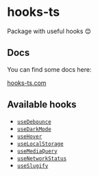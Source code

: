 # hooks-ts

Package with useful hooks 😊

## Docs

You can find some docs here:

[hooks-ts.com](https://hooks-ts.com/)

## Available hooks

- [`useDebounce`](https://hooks-ts.com/docs/useDebounce)
- [`useDarkMode`](https://hooks-ts.com/docs/useDebounce)
- [`useHover`](https://hooks-ts.com/docs/useHover)
- [`useLocalStorage`](https://hooks-ts.com/docs/useLocalStorage)
- [`useMediaQuery`](https://hooks-ts.com/docs/useMediaQuery)
- [`useNetworkStatus`](https://hooks-ts.com/docs/useNetworkStatus)
- [`useSlugify`](https://hooks-ts.com/docs/useSlugify)

